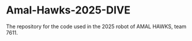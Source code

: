# Amal-Hawks-2025-DIVE
The repository for the code used in the 2025 robot of AMAL HAWKS, team 7611.
